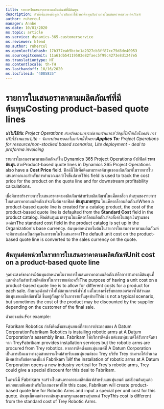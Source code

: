 ```yaml
---
title: รายการใบเสนอราคาตามผลิตภัณฑ์ที่มีต้นทุน
description: หัวข้อนี้แสดงข้อมูลเกี่ยวกับการใช้ราคาต้นทุนกับรายการใบเสนอราคาตามผลิตภัณฑ์
author: ruhercul
manager: Annbe
ms.date: 10/01/2020
ms.topic: article
ms.service: dynamics-365-customerservice
ms.reviewer: kfend
ms.author: ruhercul
ms.openlocfilehash: 17b377eab5bcbc1a2327cb3ff87cc75d8de40953
ms.sourcegitcommit: 11a61db54119503e82faec5f99c4273e8d1247e5
ms.translationtype: HT
ms.contentlocale: th-TH
ms.lasthandoff: 10/16/2020
ms.locfileid: "4085835"
---
```

# <a name="costing-product-based-quote-lines"></a><span data-ttu-id="4244f-103">รายการใบเสนอราคาตามผลิตภัณฑ์ที่มีต้นทุน</span><span class="sxs-lookup"><span data-stu-id="4244f-103">Costing product-based quote lines</span></span>

<span data-ttu-id="4244f-104">_**นำไปใช้กับ:** Project Operations สำหรับสถานการณ์ตามทรัพยากร/วัสดุที่ไม่ได้เก็บในคลัง การปรับใช้งานแบบ Lite - จัดการกับการออกใบแจ้งหนี้ชั่วคราว_</span><span class="sxs-lookup"><span data-stu-id="4244f-104">_**Applies To:** Project Operations for resource/non-stocked based scenarios, Lite deployment - deal to proforma invoicing_</span></span>


<span data-ttu-id="4244f-105">รายการใบเสนอราคาตามผลิตภัณฑ์ใน Dynamics 365 Project Operations ยังมีฟิลด์ **ราคาต้นทุน** ด้วย</span><span class="sxs-lookup"><span data-stu-id="4244f-105">Product-based quote lines in Dynamics 365 Project Operations also have a **Cost Price** field.</span></span> <span data-ttu-id="4244f-106">ฟิลด์นี้ใช้เพื่อติดตามราคาต้นทุนของผลิตภัณฑ์ในรายการใบเสนอราคาและสำหรับการคำนวณผลกำไรขั้นปลาย</span><span class="sxs-lookup"><span data-stu-id="4244f-106">This field is used to track the cost price for the product on the quote line and for downstream profitability calculations.</span></span>

<span data-ttu-id="4244f-107">เมื่อมีการสร้างรายการใบเสนอราคาตามผลิตภัณฑ์สำหรับผลิตภัณฑ์ในแค็ตตาล็อก ต้นทุนของรายการใบเสนอราคาตามผลิตภัณฑ์จะเริ่มต้นจากฟิลด์ **ต้นทุนมาตรฐาน** ในแค็ตตาล็อกผลิตภัณฑ์</span><span class="sxs-lookup"><span data-stu-id="4244f-107">When a product-based quote line is created for a catalog product, the cost of the product-based quote line is defaulted from the **Standard Cost** field in the product catalog.</span></span> <span data-ttu-id="4244f-108">ฟิลด์ต้นทุนมาตรฐานในแค็ตตาล็อกผลิตภัณฑ์จะตั้งค่าในสกุลเงินฐานขององค์กร</span><span class="sxs-lookup"><span data-stu-id="4244f-108">The standard cost field in the product catalog is set up in the Organization's base currency.</span></span> <span data-ttu-id="4244f-109">ต้นทุนต่อหน่วยเริ่มต้นในรายการใบเสนอราคาตามผลิตภัณฑ์จะมีการแปลงเป็นสกุลเงินการขายในใบเสนอราคา</span><span class="sxs-lookup"><span data-stu-id="4244f-109">The default unit cost on the product-based quote line is converted to the sales currency on the quote.</span></span>

## <a name="unit-cost-on-a-product-based-quote-line"></a><span data-ttu-id="4244f-110">ต้นทุนต่อหน่วยในรายการใบเสนอราคาตามผลิตภัณฑ์</span><span class="sxs-lookup"><span data-stu-id="4244f-110">Unit cost on a product-based quote line</span></span>

<span data-ttu-id="4244f-111">จุดประสงค์ของการมีต้นทุนต่อหน่วยในรายการใบเสนอราคาตามผลิตภัณฑ์คือการสามารถมีต้นทุนที่แตกต่างกันสำหรับผลิตภัณฑ์ในการขายแต่ละครั้ง</span><span class="sxs-lookup"><span data-stu-id="4244f-111">The purpose of having a unit cost on a product-based quote line is to allow for different costs for a product for each sale.</span></span> <span data-ttu-id="4244f-112">ลักษณะดังกล่าวไม่ใช่สถานการณ์ทั่วไป แต่ในบางครั้งซัพพลายเออร์อาจให้ส่วนลดต้นทุนของผลิตภัณฑ์ได้ ขึ้นอยู่กับลูกค้าในการขายขั้นสุดท้าย</span><span class="sxs-lookup"><span data-stu-id="4244f-112">This is not a typical scenario, but sometimes the cost of the product may be discounted by the supplier depending on the customer of the final sale.</span></span>

<span data-ttu-id="4244f-113">ตัวอย่างเช่น:</span><span class="sxs-lookup"><span data-stu-id="4244f-113">For example:</span></span>

<span data-ttu-id="4244f-114">Fabrikam Robotics กำลังติดตั้งแขนหุ่นยนต์ที่สายการประกอบของ A Datum Corporation</span><span class="sxs-lookup"><span data-stu-id="4244f-114">Fabrikam Robotics is installing robotic arms at A Datum Corporation's assembly lines.</span></span> <span data-ttu-id="4244f-115">Fabrikam ให้บริการติดตั้ง แต่แขนหุ่นยนต์ได้รับการจัดหาจาก Trey</span><span class="sxs-lookup"><span data-stu-id="4244f-115">Fabrikam provides installation services but the robotic arms are procured from Trey robotics.</span></span> <span data-ttu-id="4244f-116">หากการติดตั้งแขนหุ่นยนต์ที่ A Datum Corporation เป็นการเปิดแนวทางอุตสาหกรรมใหม่สำหรับแขนหุ่นยนต์ของ Trey บริษัท Trey สามารถให้ส่วนลดพิเศษสำหรับข้อตกลงนี้แก่ Fabrikam ได้</span><span class="sxs-lookup"><span data-stu-id="4244f-116">If the installation of robotic arms at A Datum Corporation opens a new industry vertical for Trey's robotic arms, Trey could give a special discount for this deal to Fabrikam.</span></span>

<span data-ttu-id="4244f-117">ในกรณีนี้ Fabrikam จะสร้างใบเสนอราคาตามผลิตภัณฑ์สำหรับแขนหุ่นยนต์ และป้อนต้นทุนต่อหน่วยแบบพิเศษสำหรับใบเสนอราคานี้</span><span class="sxs-lookup"><span data-stu-id="4244f-117">In this case, Fabrikam will create product-based quote line for Robotic Arms and input a special per unit cost for this quote.</span></span> <span data-ttu-id="4244f-118">ต้นทุนนี้แตกต่างจากต้นทุนมาตรฐานของแขนหุ่นยนต์ Trey</span><span class="sxs-lookup"><span data-stu-id="4244f-118">This cost is different from the standard cost of Trey Robotic Arms.</span></span>
